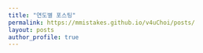 ```yaml
---
title: "연도별 포스팅"
permalink: https://mmistakes.github.io/v4uChoi/posts/
layout: posts
author_profile: true
---
```


